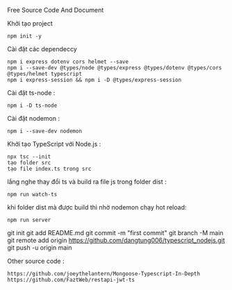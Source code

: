 Free Source Code And Document

Khởi tạo project 

    npm init -y

Cài đặt các dependeccy

    npm i express dotenv cors helmet --save
    npm i --save-dev @types/node @types/express @types/dotenv @types/cors @types/helmet typescript
    npm i express-session && npm i -D @types/express-session

Cài đặt ts-node : 

    npm i -D ts-node

Cài đặt nodemon :

    npm i --save-dev nodemon

Khởi tạo TypeScript với Node.js :

    npx tsc --init
    tạo folder src
    tạo file index.ts trong src

lắng nghe thay đổi ts và build ra file js trong folder dist :

    npm run watch-ts

khi folder dist mà được build thì nhờ nodemon chạy hot reload:

    npm run server 

git init
git add README.md
git commit -m "first commit"
git branch -M main
git remote add origin https://github.com/dangtung006/typescript_nodejs.git
git push -u origin main


Other source code :

    https://github.com/joeythelantern/Mongoose-Typescript-In-Depth
    https://github.com/FaztWeb/restapi-jwt-ts